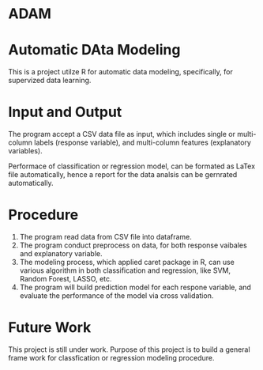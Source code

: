 ADAM
====

# Automatic DAta Modeling #


This is a project utilze R for automatic data modeling, specifically, for supervized data learning.

# Input and Output #
The program accept a CSV data file as input, which includes single or multi-column labels (response variable), and multi-column features (explanatory variables).

Performace of classification or regression model, can be formated as LaTex file automatically, hence a report for the data analsis can be gernrated automatically.


# Procedure #
1. The program read data from CSV file into dataframe.
2. The program conduct preprocess on data, for both response vaibales and explanatory variable.
3. The modeling process, which applied caret package in R, can use various algorithm in both classification and regression, like SVM, Random Forest, LASSO, etc. 
4. The program will build prediction model for each respone variable, and evaluate the performance of the model via cross validation.

# Future Work #
This project is still under work. Purpose of this project is to build a general frame work for classfication or regression modeling procedure.